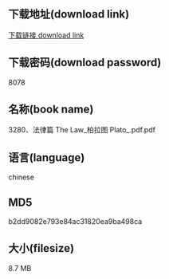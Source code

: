 ## 下载地址(download link)
[下载链接 download link](https://voluble-croquembouche-d321dc.netlify.app/?s=3280%E3%80%81%E6%B3%95%E5%BE%8B%E7%AF%87+The+Law_%E6%9F%8F%E6%8B%89%E5%9B%BE+Plato_.pdf)

## 下载密码(download password)
8078

## 名称(book name)
3280、法律篇 The Law_柏拉图 Plato_.pdf.pdf

## 语言(language)
chinese

## MD5
b2dd9082e793e84ac31820ea9ba498ca

## 大小(filesize)
8.7 MB

